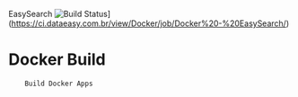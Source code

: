 EasySearch ![Build Status](https://ci.dataeasy.com.br/view/Docker/job/Docker%20-%20EasySearch/badge/icon)](https://ci.dataeasy.com.br/view/Docker/job/Docker%20-%20EasySearch/)

# Docker Build

        Build Docker Apps